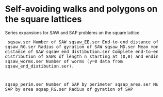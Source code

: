 # Self-avoiding walks and polygons on the square lattices
Series expansions for SAW and SAP problems on the square lattice <pre>
sqsaw.ser          Number of SAW 
sqsaw_EE.ser       End-to-end distance of SAW
sqsaw_RG.ser       Radius of gyration of SAW
sqsaw_MD.ser       Mean monomer distance of SAW
sqsaw_end_distibution.ser   Complete end-to-end distribution of SAWs of length n starting at (0,0) and ending at (x,y). 
sqsaw_worms.ser    Number of worms (y=0 data from sqsaw_end_distibution.ser).

sqsap_perim.ser    Number of SAP by perimeter
sqsap_area.ser     Number of SAP by area
sqsap_RG.ser       Radius of gyration of SAP
